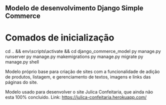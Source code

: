 ## Modelo de desenvolvimento Django Simple Commerce
# Comados de inicialização #
cd .. && env\scripts\activate && cd django_commerce_model 
py manage.py runserver
py manage.py makemigrations
py manage.py migrate
py manage.py shell

Modelo próprio base para criação de sites com a funcionalidade de adição de produtos, listagem, e gerenciamento de textos, imagens e links das páginas do site.

Modelo usado para desenvolver o site Julica Confeitaria, que ainda não esta 100% concluido. Link: https://julica-confeitaria.herokuapp.com/
